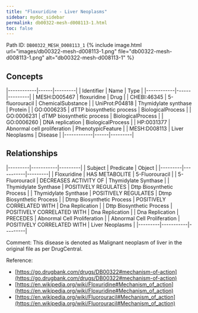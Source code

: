 ```yaml
---
title: "Floxuridine - Liver Neoplasms"
sidebar: mydoc_sidebar
permalink: db00322-mesh-d008113-1.html
toc: false 
---
```



Path ID: `DB00322_MESH_D008113_1`
{% include image.html url="images/db00322-mesh-d008113-1.png" file="db00322-mesh-d008113-1.png" alt="db00322-mesh-d008113-1" %}

## Concepts

|------------|------|---------|
| Identifier | Name | Type    |
|------------|------|---------|
| MESH:D005467 | floxuridine | Drug |
| CHEBI:46345 | 5-fluorouracil | ChemicalSubstance |
| UniProt:P04818 | Thymidylate synthase | Protein |
| GO:0006235 | dTTP biosynthetic process | BiologicalProcess |
| GO:0006231 | dTMP biosynthetic process | BiologicalProcess |
| GO:0006260 | DNA replication | BiologicalProcess |
| HP:0031377 | Abnormal cell proliferation | PhenotypicFeature |
| MESH:D008113 | Liver Neoplasms | Disease |
|------------|------|---------|

## Relationships

|---------|-----------|---------|
| Subject | Predicate | Object  |
|---------|-----------|---------|
| Floxuridine | HAS METABOLITE | 5-Fluorouracil |
| 5-Fluorouracil | DECREASES ACTIVITY OF | Thymidylate Synthase |
| Thymidylate Synthase | POSITIVELY REGULATES | Dttp Biosynthetic Process |
| Thymidylate Synthase | POSITIVELY REGULATES | Dtmp Biosynthetic Process |
| Dtmp Biosynthetic Process | POSITIVELY CORRELATED WITH | Dna Replication |
| Dttp Biosynthetic Process | POSITIVELY CORRELATED WITH | Dna Replication |
| Dna Replication | PRECEDES | Abnormal Cell Proliferation |
| Abnormal Cell Proliferation | POSITIVELY CORRELATED WITH | Liver Neoplasms |
|---------|-----------|---------|

Comment: This disease is denoted as Malignant neoplasm of liver in the original file as per DrugCentral.

Reference: 
  - [https://go.drugbank.com/drugs/DB00322#mechanism-of-action](https://go.drugbank.com/drugs/DB00322#mechanism-of-action)
  - [https://en.wikipedia.org/wiki/Floxuridine#Mechanism_of_action](https://en.wikipedia.org/wiki/Floxuridine#Mechanism_of_action)
  - [https://en.wikipedia.org/wiki/Fluorouracil#Mechanism_of_action](https://en.wikipedia.org/wiki/Fluorouracil#Mechanism_of_action)
